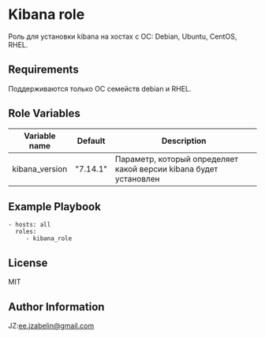 Kibana role
=========

Роль для установки kibana на хостах с ОС: Debian, Ubuntu, CentOS, RHEL.

Requirements
------------

Поддерживаются только ОС семейств debian и RHEL.

Role Variables
--------------

| Variable name | Default | Description |
|-----------------------|----------|-------------------------|
| kibana_version | "7.14.1" | Параметр, который определяет какой версии kibana будет установлен |


Example Playbook
----------------

    - hosts: all
      roles:
         - kibana_role

License
-------

MIT

Author Information
------------------

JZ:ee.jzabelin@gmail.com
